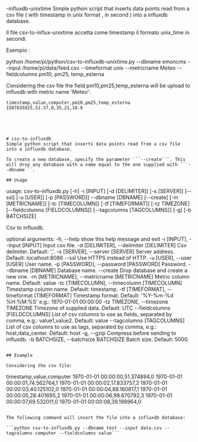 -influxdb-unixtime
Simple python script that inserts data points read from a csv file ( with timestamp in unix format , in second ) into a influxdb database.


Il file csv-to-influx-unixtime accetta come timestamp il formato unix_time in secondi.

Esempio :

 python /home/pi/python/csv-to-influxdb-unixtime.py --dbname emoncms --input /home/pi/data/feed.csv --timeformat unix --metricname Meteo --fieldcolumns pm10, pm25, temp_esterna  
 
 Considering the csv file the field pm10,pm25,temp_esterna will be upload to influxdb with metric name 'Meteo':
```
timestamp,value,computer,pm10,pm25,temp_esterna
1587835925,51.37,0,35,21,18.9





# csv-to-influxdb
Simple python script that inserts data points read from a csv file into a influxdb database.

To create a new database, specify the parameter ```--create```. This will drop any database with a name equal to the one supplied with ```--dbname```.

## Usage

```
usage: csv-to-influxdb.py [-h] -i [INPUT] [-d [DELIMITER]] [-s [SERVER]]
                          [--ssl] [-u [USER]] [-p [PASSWORD]] --dbname
                          [DBNAME] [--create] [-m [METRICNAME]]
                          [-tc [TIMECOLUMN]] [-tf [TIMEFORMAT]] [-tz TIMEZONE]
                          [--fieldcolumns [FIELDCOLUMNS]]
                          [--tagcolumns [TAGCOLUMNS]] [-g] [-b BATCHSIZE]

Csv to influxdb.

optional arguments:
  -h, --help            show this help message and exit
  -i [INPUT], --input [INPUT]
                        Input csv file.
  -d [DELIMITER], --delimiter [DELIMITER]
                        Csv delimiter. Default: ','.
  -s [SERVER], --server [SERVER]
                        Server address. Default: localhost:8086
  --ssl                 Use HTTPS instead of HTTP.
  -u [USER], --user [USER]
                        User name.
  -p [PASSWORD], --password [PASSWORD]
                        Password.
  --dbname [DBNAME]     Database name.
  --create              Drop database and create a new one.
  -m [METRICNAME], --metricname [METRICNAME]
                        Metric column name. Default: value
  -tc [TIMECOLUMN], --timecolumn [TIMECOLUMN]
                        Timestamp column name. Default: timestamp.
  -tf [TIMEFORMAT], --timeformat [TIMEFORMAT]
                        Timestamp format. Default: '%Y-%m-%d %H:%M:%S' e.g.:
                        1970-01-01 00:00:00
  -tz TIMEZONE, --timezone TIMEZONE
                        Timezone of supplied data. Default: UTC
  --fieldcolumns [FIELDCOLUMNS]
                        List of csv columns to use as fields, separated by
                        comma, e.g.: value1,value2. Default: value
  --tagcolumns [TAGCOLUMNS]
                        List of csv columns to use as tags, separated by
                        comma, e.g.: host,data_center. Default: host
  -g, --gzip            Compress before sending to influxdb.
  -b BATCHSIZE, --batchsize BATCHSIZE
                        Batch size. Default: 5000.

```

## Example

Considering the csv file:
```
timestamp,value,computer
1970-01-01 00:00:00,51.374894,0
1970-01-01 00:00:01,74.562764,1
1970-01-01 00:00:02,17.833757,2
1970-01-01 00:00:03,40.125102,0
1970-01-01 00:00:04,88.160817,1
1970-01-01 00:00:05,28.401695,2
1970-01-01 00:00:06,98.670792,3
1970-01-01 00:00:07,69.532011,0
1970-01-01 00:00:08,39.198964,0
```

The following command will insert the file into a influxdb database:

```python csv-to-influxdb.py --dbname test --input data.csv --tagcolumns computer --fieldcolumns value```


